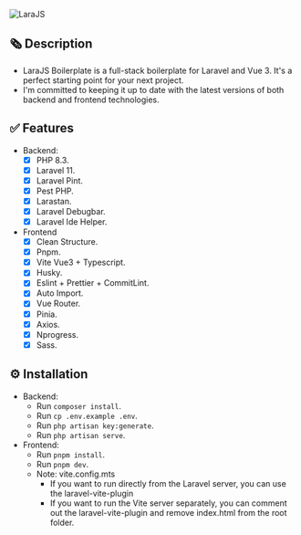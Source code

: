 ![LaraJS](https://vnplus.vn/wp-content/uploads/2024/05/Slide-16_9-4-1-optimize.png)

## 🗞️ Description

- LaraJS Boilerplate is a full-stack boilerplate for Laravel and Vue 3. It's a perfect starting point for your next project.
- I'm committed to keeping it up to date with the latest versions of both backend and frontend technologies.

## ✅ Features

- Backend:
  - [x] PHP 8.3.
  - [x] Laravel 11.
  - [x] Laravel Pint.
  - [x] Pest PHP.
  - [x] Larastan.
  - [x] Laravel Debugbar.
  - [x] Laravel Ide Helper.
- Frontend
  - [x] Clean Structure.
  - [x] Pnpm.
  - [x] Vite Vue3 + Typescript.
  - [x] Husky.
  - [x] Eslint + Prettier + CommitLint.
  - [x] Auto Import.
  - [x] Vue Router.
  - [x] Pinia.
  - [x] Axios.
  - [x] Nprogress.
  - [x] Sass.

## ⚙️ Installation

- Backend:
  - Run `composer install`.
  - Run `cp .env.example .env`.
  - Run `php artisan key:generate`.
  - Run `php artisan serve`.
- Frontend:
  - Run `pnpm install`.
  - Run `pnpm dev`.
  - Note: vite.config.mts
    - If you want to run directly from the Laravel server, you can use the laravel-vite-plugin
    - If you want to run the Vite server separately, you can comment out the laravel-vite-plugin and remove index.html from the root folder.
